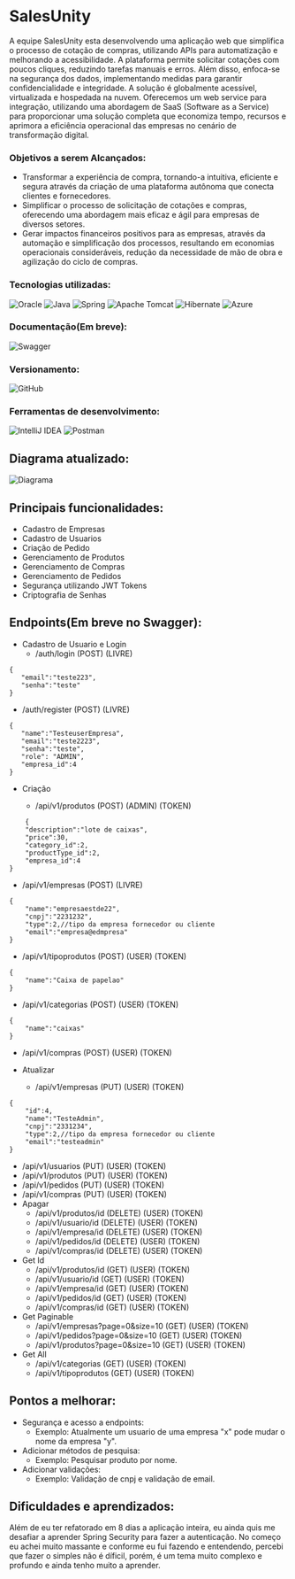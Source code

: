# SalesUnity

A equipe SalesUnity esta desenvolvendo uma aplicação web que simplifica o processo de cotação de compras, utilizando APIs para automatização e melhorando a acessibilidade. A plataforma permite solicitar cotações com poucos cliques, reduzindo tarefas manuais e erros. Além disso, enfoca-se na segurança dos dados, implementando medidas para garantir confidencialidade e integridade. A solução é globalmente acessível, virtualizada e hospedada na nuvem. Oferecemos um web service para integração, utilizando uma abordagem de SaaS (Software as a Service) para proporcionar uma solução completa que economiza tempo, recursos e aprimora a eficiência operacional das empresas no cenário de transformação digital.

### Objetivos a serem Alcançados:

- Transformar a experiência de compra, tornando-a intuitiva, eficiente e segura através da criação de uma plataforma autônoma que conecta clientes e fornecedores.
- Simplificar o processo de solicitação de cotações e compras, oferecendo uma abordagem mais eficaz e ágil para empresas de diversos setores.
- Gerar impactos financeiros positivos para as empresas, através da automação e simplificação dos processos, resultando em economias operacionais consideráveis, redução da necessidade de mão de obra e agilização do ciclo de compras.

### Tecnologias utilizadas:

![Oracle](https://img.shields.io/badge/Oracle-F80000?style=for-the-badge&logo=oracle&logoColor=white)
![Java](https://img.shields.io/badge/java-%23ED8B00.svg?style=for-the-badge&logo=openjdk&logoColor=white)
![Spring](https://img.shields.io/badge/spring-%236DB33F.svg?style=for-the-badge&logo=spring&logoColor=white)
![Apache Tomcat](https://img.shields.io/badge/apache%20tomcat-%23F8DC75.svg?style=for-the-badge&logo=apache-tomcat&logoColor=black)
![Hibernate](https://img.shields.io/badge/Hibernate-59666C?style=for-the-badge&logo=Hibernate&logoColor=white)
![Azure](https://img.shields.io/badge/azure-%230072C6.svg?style=for-the-badge&logo=microsoftazure&logoColor=white)
### Documentação(Em breve):
![Swagger](https://img.shields.io/badge/-Swagger-%23Clojure?style=for-the-badge&logo=swagger&logoColor=white)
### Versionamento:
![GitHub](https://img.shields.io/badge/github-%23121011.svg?style=for-the-badge&logo=github&logoColor=white)
### Ferramentas de desenvolvimento:
![IntelliJ IDEA](https://img.shields.io/badge/IntelliJIDEA-000000.svg?style=for-the-badge&logo=intellij-idea&logoColor=white)
![Postman](https://img.shields.io/badge/Postman-FF6C37?style=for-the-badge&logo=postman&logoColor=white)

## Diagrama atualizado:
![Diagrama](https://github.com/AdurraIS/SpringAPI_LevelGroupChallenge/assets/119917719/8ed2c8a1-c750-4ba0-ad9f-332e4ee471cb)

## Principais funcionalidades:
- Cadastro de Empresas
- Cadastro de Usuarios
- Criação de Pedido
- Gerenciamento de Produtos
- Gerenciamento de Compras
- Gerenciamento de Pedidos
- Segurança utilizando JWT Tokens
- Criptografia de Senhas
## Endpoints(Em breve no Swagger):

- Cadastro de Usuario e Login
  - /auth/login (POST) (LIVRE)
 ```
{
    "email":"teste223",
    "senha":"teste"
}

  ```
  - /auth/register (POST) (LIVRE)
 
 ```
{
    "name":"TesteuserEmpresa",
    "email":"teste2223",
    "senha":"teste",
    "role": "ADMIN",
    "empresa_id":4
}

  ```

    
- Criação
  
  - /api/v1/produtos (POST) (ADMIN) (TOKEN)
```
    {
    "description":"lote de caixas",
    "price":30,
    "category_id":2,
    "productType_id":2,
    "empresa_id":4
}
```
  - /api/v1/empresas (POST) (LIVRE)
```
{
    "name":"empresaestde22",
    "cnpj":"2231232",
    "type":2,//tipo da empresa fornecedor ou cliente
    "email":"empresa@edmpresa"
}
```
  - /api/v1/tipoprodutos (POST) (USER) (TOKEN)
```
{
    "name":"Caixa de papelao"
}
```
  - /api/v1/categorias (POST) (USER) (TOKEN)
```
{
    "name":"caixas"
}
```
  - /api/v1/compras (POST) (USER) (TOKEN)
    
- Atualizar
  
  - /api/v1/empresas (PUT) (USER) (TOKEN)
```
{
    "id":4,
    "name":"TesteAdmin",
    "cnpj":"2331234",
    "type":2,//tipo da empresa fornecedor ou cliente
    "email":"testeadmin"
}
```    
  - /api/v1/usuarios (PUT) (USER) (TOKEN)
  - /api/v1/produtos (PUT) (USER) (TOKEN)
  - /api/v1/pedidos (PUT) (USER) (TOKEN)
  - /api/v1/compras (PUT) (USER) (TOKEN)
- Apagar
  - /api/v1/produtos/id (DELETE) (USER) (TOKEN)
  - /api/v1/usuario/id (DELETE) (USER) (TOKEN)
  - /api/v1/empresa/id (DELETE) (USER) (TOKEN)
  - /api/v1/pedidos/id (DELETE) (USER) (TOKEN)
  - /api/v1/compras/id (DELETE) (USER) (TOKEN)
- Get Id
  - /api/v1/produtos/id (GET) (USER) (TOKEN)
  - /api/v1/usuario/id (GET) (USER) (TOKEN)
  - /api/v1/empresa/id (GET) (USER) (TOKEN)
  - /api/v1/pedidos/id (GET) (USER) (TOKEN)
  - /api/v1/compras/id (GET) (USER) (TOKEN)
- Get Paginable
  - /api/v1/empresas?page=0&size=10 (GET) (USER) (TOKEN)
  - /api/v1/pedidos?page=0&size=10 (GET) (USER) (TOKEN)
  - /api/v1/produtos?page=0&size=10 (GET) (USER) (TOKEN)
- Get All
  - /api/v1/categorias (GET) (USER) (TOKEN)
  - /api/v1/tipoprodutos (GET) (USER) (TOKEN)
    

## Pontos a melhorar:
  - Segurança e acesso a endpoints:
    - Exemplo: Atualmente um usuario de uma empresa "x" pode mudar o nome da empresa "y".
  - Adicionar métodos de pesquisa:
    - Exemplo: Pesquisar produto por nome.
  - Adicionar validações:
    - Exemplo: Validação de cnpj e validação de email.
## Dificuldades e aprendizados:
  Além de eu ter refatorado em 8 dias a aplicação inteira, eu ainda quis me desafiar a aprender Spring Security para fazer a autenticação. No começo eu achei muito massante e conforme eu fui fazendo e entendendo, percebi que fazer o simples não é díficil, porém, é um tema muito complexo e profundo e ainda tenho muito a aprender.
